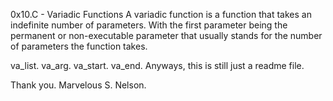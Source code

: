 0x10.C - Variadic Functions
A variadic function is a function that takes an indefinite number of parameters.
With the first parameter being the permanent or non-executable parameter that
usually stands for the number of parameters the function takes.

va_list.
va_arg.
va_start.
va_end.
Anyways, this is still just a readme file.

Thank you.
Marvelous S. Nelson.
